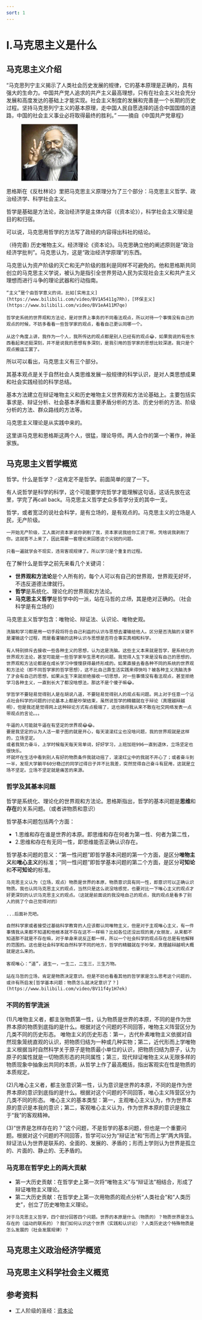 ```yaml
---
sort: 1
---
```

# Ⅰ.马克思主义是什么

<!--知识层次：本科大一大二水平-->

## 马克思主义介绍

“马克思列宁主义揭示了人类社会历史发展的规律，它的基本原理是正确的，具有强大的生命力。中国共产党人追求的共产主义最高理想，只有在社会主义社会充分发展和高度发达的基础上才能实现。社会主义制度的发展和完善是一个长期的历史过程。坚持马克思列宁主义的基本原理，走中国人民自愿选择的适合中国国情的道路，中国的社会主义事业必将取得最终的胜利。”  ——摘自《中国共产党章程》

<figure>
    <img src="./images/马克思.jpg" width=150 />
</figure>

恩格斯在《反杜林论》里把马克思主义原理分为了三个部分：马克思主义哲学、政治经济学、科学社会主义。<!--马克思主义的构成-->

哲学是基础是方法论，政治经济学是主体内容（《资本论》），科学社会主义理论是目的和归宿。

可以说，马克思用哲学的方法写了政经的内容得出科社的结论。

（待完善)
历史唯物主义。经济理论《资本论》。马克思确立他的阐述原则是“政治经济学批判”。马克思认为，这是“政治经济学原理”的东西。

马克思认为资产阶级的灭亡和无产阶级的胜利是同样不可避免的。他和恩格斯共同创立的马克思主义学说，被认为是指引全世界劳动人民为实现社会主义和共产主义理想而进行斗争的理论武器和行动指南。

```note
“主义”是个由哲学意义的词，比如[实用主义](https://www.bilibili.com/video/BV1A5411g7Rh)，[环保主义](https://www.bilibili.com/video/BV1eA411M7qe)

哲学史系统的世界观和方法论，是对世界上事务的不同看法观点，所以对待一个事情没有自己的观点的时候，不妨多看看一些哲学家的观点，看看自己更认同哪一个。

从这个角度上讲，我作为一个人，我所传达的观点都是别人已经有的观点😂，如果我说的有些东西看起来还挺深刻，并不是说我的思想有多深刻，是我引用的哲学家的思想比较深邃。我只是个观点搬运工罢了。
```

所以可以看出，马克思主义有三个部分。

其基本观点是关于自然社会人类思维发展一般规律的科学认识，是对人类思想成果和社会实践经验的科学总结。

基本方法建立在辩证唯物主义和历史唯物主义世界观和方法论基础上。主要包括实事求是、辩证分析、社会基本矛盾和主要矛盾分析的方法、历史分析的方法、阶级分析的方法、群众路线的方法等。

马克思主义理论是从实践中来的。


这里讲马克思和恩格斯这两个人，很猛，理论导师。两人合作的第一个著作，神圣家族。


## 马克思主义哲学概览

哲学。什么是哲学？♂这肯定不是哲学。前面简单的提了一下。

有人说哲学是科学的科学，这个可能要学完哲学才能理解这句话，这话先放在这里，学完了再call back。马克思主义哲学史众多哲学分支的其中一支。

哲学，或者宽泛的说社会科学，是有立场的，是有观点的。马克思主义的立场是人民，无产阶级。

```note
一开始无产阶级，工人面对资本家说你剥削了我，资本家说我给你工资了啊，凭啥说我剥削了你。这就答不上来了，因此需要一套理论来回答这个尖锐的问题。

只看一遍就学会不现实，违背客观规律了。所以学习是个重复的过程。
```

在了解什么是哲学之前先来看几个关键词：
- **世界观和方法论**是个人所有的，每个人可以有自己的世界观，世界观无好坏，不违反道德法律就行。
- **哲学**是系统化、理论化的世界观和方法论。
- **马克思主义哲学**是哲学中的一派，站在马哲的*立场*，其是绝对正确的。（社会科学是有立场的）

马克思主义哲学包含：唯物论、辩证法、认识论、唯物史观。

```note
洗脑和学习都是用一切手段将符合自己利益的认识与思想去灌输给他人。区分是否洗脑的关键不是灌输这个过程，而是看灌输的这种认识与思想是否符合事实真相和科学。

有人特别排斥去接收一些各种主义的思想，认为这是洗脑。这些主义本来就是哲学，是系统化的世界观方法论，甚至可能是一些哲学家毕生思考的问题。我觉得人生下来是没有自己的思想的，世界观和方法论都是在成长学习中慢慢获得最终形成的。如果直接去看各种不同的系统的世界观和方法论（即不同哲学家的哲学思想），这不比自己靠生活实践来得快吗？被各种主义洗脑洗多了才会有自己的思想，如果从生下来就拒绝接收一切思想，对一些事情没有看法观点，甚至拒绝学习各种主义，一直到长大了都没啥想法，那这不是个傻子嘛😂。
```

```note
学哲学不要轻易觉得别人是在胡说八道，不要轻易觉得别人的观点有问题。网上对于任意一个沾点社会科学的问题的讨论基本上都是吵架结束，虽然说哲学的精髓就在于辩论（真理越辩越明），但是我还是觉得网上这种辩论方式有点极端了，这也搞得我从来不敢在社交网络发表一点带观点的言论。。。
```

```note
牛逼的人可能就牛逼在有坚定的世界观😂😂。
要是我坚定的认为人活一辈子图的就是开心，每天滚滚红尘也没啥问题，我的世界观就是这样的，立场坚定。
或者我努力奋斗，上学时候每天每天背单词，好好学习，上班加班996一直到退休，立场坚定也很快乐。
坏就坏在生活中看到别人有好的物质条件我就动摇了，滚滚红尘中的我就不开心了；或者奋斗到一半，发现大学躺平60分稳过的同学过得日子并不比我差，突然觉得自己奋斗有屁用，这就是立场不坚定。立场不坚定就是痛苦的来源。
```

### 哲学及其基本问题
哲学是系统化、理论化的世界观和方法论。恩格斯指出，哲学的基本问题是**思维**和**存在**的关系问题。（或者讲物质和意识）

哲学基本问题包括两个方面：
- 1.思维和存在谁是世界的本原。即思维和存在何者为第一性、何者为第二性，
- 2.思维和存在有无同一性，即思维能否正确认识存在。

哲学基本问题的意义：“第一性问题”即哲学基本问题的第一个方面，是区分**唯物主义**和**唯心主义**的标准；“同一性问题”即哲学基本问题的第二个方面，是区分**可知论**和**不可知论**的标准。

```note
马克思主义认为（立场，观点）物质是世界的本原，物质意识具有同一性，即意识可以正确认识物质。我也认同马克思主义的观点，当然只是这么说没啥感觉，也要对比一下唯心主义的观点才好更深刻的认识马克思主义的观点。（这就是前面说的我没啥自己的观点，我的观点是看多了别人的挑了个自己觉得对的）

...后面补充吧。
```

```note
自然科学家或者接受过基础科学教育的人应该都认同唯物主义，但是对于主观唯心主义，有一件事情我从来都不知道和他根本就不存在这不一样嘛？比如各位还没出现的男/女朋友，从来都不知道那不就是不存在嘛，对于单身来说反正都一样，所以一个社会科学的观点存在总是有他解释的范围的。这也是社会科学和自然科学不同的地方，哲学的精髓就在于吵架，真理越辩越明大概就是这么来的。

客观唯心：“道”，道生一，一生二，二生三，三生万物。

站在马哲的立场，肯定是物质决定意识。但是不妨也看看其他的哲学家是怎么思考这个问题的，或许有所启发[哲学基本问题：物质怎么就决定意识了？](https://www.bilibili.com/video/BV11f4y1H7ek)
```

### 不同的哲学流派

(1)凡唯物主义者，都主张物质第一性，认为物质是世界的本原，不同的是作为世界本原的物质到底指的是什么。根据对这个问题的不同回答，唯物主义阵营区分为几类不同的历史形态。
唯物主义的历史形态：第一，古代朴素唯物主义依据对自然现象笼统直观的认识，把物质归结为一种或几种实物；第二，近代形而上学唯物主义根据当时自然科学关于原子是物质最小单位的认识，把物质归结为原子，认为原子的属性就是一切物质形态的共同属性；第三，现代辩证唯物主义从无限多样的物质现象中抽象出共同的本质，从哲学上作了最高概括，指出客观实在性是物质的本质规定。

(2)凡唯心主义者，都主张意识第一性，认为意识是世界的本原，不同的是作为世界本原的意识到底指的是什么。根据对这个问题的不同回答，唯心主义阵营区分为几类不同的形态。
唯心主义的基本类型：第一，主观唯心主义认为，作为世界本原的意识是本我的意识；第二，客观唯心主义认为，作为世界本原的意识是独立于“我”的客观精神。

(3)“世界是怎样存在的？”这个问题，不是哲学的基本问题，但也是一个重要问题。根据对这个问题的不同回答，哲学可以分为“辩证法”和“形而上学”两大阵营。辩证法认为世界是联系的、全面的、发展的、矛盾的；形而上学则认为世界是孤立的、片面的、静止的、无矛盾的。

### 马克思在哲学史上的两大贡献
- 第一大历史贡献：在哲学史上第一次将“唯物主义”与“辩证法”相结合，形成了辩证唯物主义理论。
- 第二大历史贡献：在哲学史上第一次用物质的观点分析“人类社会”和“人类历史”，创立了历史唯物主义理论。

```warning
对于马克思主义哲学，四个部分回答四个问题。世界的本原是什么（物质的）？物质世界是怎么存在的（运动的联系的）？我们如何认识这个世界（实践和认识论）？人类历史这个特殊物质是怎么发展的（社会发展规律）？
```

## 马克思主义政治经济学概览


## 马克思主义科学社会主义概览


## 参考资料


- 工人阶级的圣经：[资本论](https://www.marxists.org/chinese/marx/capital/index.htm)





